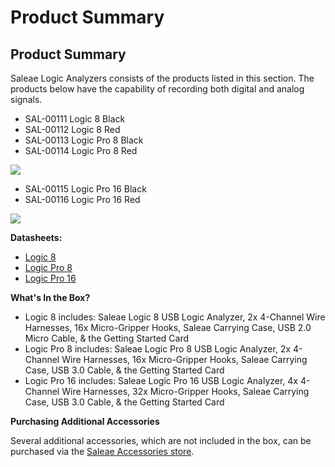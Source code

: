 # Product Summary

## Product Summary

Saleae Logic Analyzers consists of the products listed in this section. The products below have the capability of recording both digital and analog signals.

* SAL-00111 Logic 8 Black
* SAL-00112 Logic 8 Red
* SAL-00113 Logic Pro 8 Black
* SAL-00114 Logic Pro 8 Red

![](https://trello-attachments.s3.amazonaws.com/5adfc3ad102e6f57c8df3623/5ae115dc19d711975c60a0fb/f69a18291ecdb54562eb33d6e306c07d/lp8s.png)

* SAL-00115 Logic Pro 16 Black
* SAL-00116 Logic Pro 16 Red

![](https://trello-attachments.s3.amazonaws.com/5adfc3ad102e6f57c8df3623/5ae115dc19d711975c60a0fb/6abe015015b908043d8ea8065d250795/lp16s.png)

**Datasheets:**

* [Logic 8](http://downloads.saleae.com/specs/Logic+8+Data+Sheet.pdf)
* [Logic Pro 8](http://downloads.saleae.com/specs/Logic+Pro+8+Data+Sheet.pdf)
* [Logic Pro 16](http://downloads.saleae.com/specs/Logic+Pro+16+Data+Sheet.pdf)

**What's In the Box?**

* Logic 8 includes: Saleae Logic 8 USB Logic Analyzer, 2x 4-Channel Wire Harnesses, 16x Micro-Gripper Hooks, Saleae Carrying Case, USB 2.0 Micro Cable, & the Getting Started Card
* Logic Pro 8 includes: Saleae Logic Pro 8 USB Logic Analyzer, 2x 4-Channel Wire Harnesses, 16x Micro-Gripper Hooks, Saleae Carrying Case, USB 3.0 Cable, & the Getting Started Card
* Logic Pro 16 includes: Saleae Logic Pro 16 USB Logic Analyzer, 4x 4-Channel Wire Harnesses, 32x Micro-Gripper Hooks, Saleae Carrying Case, USB 3.0 Cable, & the Getting Started Card

**Purchasing Additional Accessories**

Several additional accessories, which are not included in the box, can be purchased via the [Saleae Accessories store](https://www.saleae.com/accessories).

